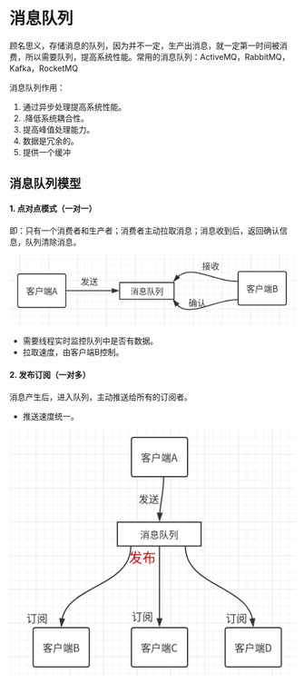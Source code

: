 # 消息队列

顾名思义，存储消息的队列，因为并不一定，生产出消息，就一定第一时间被消费，所以需要队列，提高系统性能。常用的消息队列：ActiveMQ，RabbitMQ，Kafka，RocketMQ

消息队列作用：

1. 通过异步处理提高系统性能。
2. .降低系统耦合性。
3. 提高峰值处理能力。
4. 数据是冗余的。
5. 提供一个缓冲

## 消息队列模型

#### 1. 点对点模式（一对一）

即：只有一个消费者和生产者；消费者主动拉取消息；消息收到后，返回确认信息，队列清除消息。

![xiaoxi](./img/xiaoxi.png)

- 需要线程实时监控队列中是否有数据。
- 拉取速度，由客户端B控制。

#### 2. 发布订阅（一对多）

消息产生后，进入队列，主动推送给所有的订阅者。

- 推送速度统一。

![a](./img/fabu.png)

